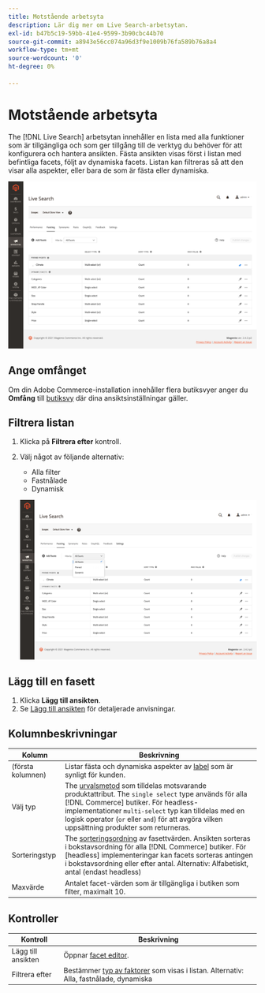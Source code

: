 ```yaml
---
title: Motstående arbetsyta
description: Lär dig mer om Live Search-arbetsytan.
exl-id: b47b5c19-59bb-41e4-9599-3b90cbc44b70
source-git-commit: a8943e56cc074a96d3f9e1009b76fa589b76a8a4
workflow-type: tm+mt
source-wordcount: '0'
ht-degree: 0%

---
```


# Motstående arbetsyta

The [!DNL Live Search] arbetsytan innehåller en lista med alla funktioner som är tillgängliga och som ger tillgång till de verktyg du behöver för att konfigurera och hantera ansikten. Fästa ansikten visas först i listan med befintliga facets, följt av dynamiska facets. Listan kan filtreras så att den visar alla aspekter, eller bara de som är fästa eller dynamiska.

![Motstående arbetsyta](assets/faceting-workspace.png)

## Ange omfånget

Om din Adobe Commerce-installation innehåller flera butiksvyer anger du **Omfång** till [butiksvy](https://docs.magento.com/user-guide/configuration/scope.html) där dina ansiktsinställningar gäller.

## Filtrera listan

1. Klicka på **Filtrera efter** kontroll.
1. Välj något av följande alternativ:

   * Alla filter
   * Fastnålade
   * Dynamisk

   ![Motstående arbetsyta](assets/facets-filter-by.png)

## Lägg till en fasett

1. Klicka **Lägg till ansikten**.
1. Se [Lägg till ansikten](facets-add.md) för detaljerade anvisningar.

## Kolumnbeskrivningar

| Kolumn | Beskrivning |
|--- |--- |
| (första kolumnen) | Listar fästa och dynamiska aspekter av [label](facets-type.md) som är synligt för kunden. |
| Välj typ | The [urvalsmetod](facets-type.md) som tilldelas motsvarande produktattribut. The `single select` type används för alla [!DNL Commerce] butiker. För headless-implementationer `multi-select` typ kan tilldelas med en logisk operator (`or` eller `and`) för att avgöra vilken uppsättning produkter som returneras. |
| Sorteringstyp | The [sorteringsordning](facets-type.md) av fasettvärden. Ansikten sorteras i bokstavsordning för alla [!DNL Commerce] butiker. För [headless] implementeringar kan facets sorteras antingen i bokstavsordning eller efter antal. Alternativ: Alfabetiskt, antal (endast headless) |
| Maxvärde | Antalet facet-värden som är tillgängliga i butiken som filter, maximalt 10. |

## Kontroller

| Kontroll | Beskrivning |
|--- |--- |
| Lägg till ansikten | Öppnar [facet editor](facets-add.md). |
| Filtrera efter | Bestämmer [typ av faktorer](facets-type.md) som visas i listan. Alternativ: Alla, fastnålade, dynamiska |
